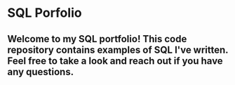 
# SQL Porfolio

## Welcome to my SQL portfolio! This code repository contains examples of SQL I've written. Feel free to take a look and reach out if you have any questions.

